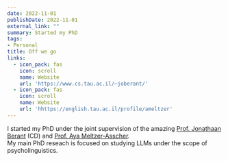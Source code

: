 ```yaml
---
date: 2022-11-01
publishDate: 2022-11-01
external_link: ""
summary: Started my PhD
tags:
- Personal
title: Off we go
links:
  - icon_pack: fas
    icon: scroll
    name: Website
    url: 'https://www.cs.tau.ac.il/~joberant/'
  - icon_pack: fas
    icon: scroll
    name: Website
    url: 'hhttps://english.tau.ac.il/profile/ameltzer'
---
```

I started my PhD under the joint supervision of the amazing [Prof. Jonathaan Berant](https://www.cs.tau.ac.il/~joberant/) (CD) and [Prof. Aya Meltzer-Asscher](hhttps://english.tau.ac.il/profile/ameltzer).  
My main PhD reseach is focused on studying LLMs under the scope of psycholinguistics.